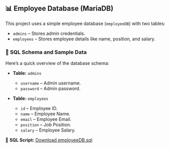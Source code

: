 ## 📊 Employee Database (MariaDB)

This project uses a simple employee database (`employeeDB`) with two tables:

- `admins` – Stores admin credentials.
- `employees` – Stores employee details like name, position, and salary.

### 📝 **SQL Schema and Sample Data**
Here’s a quick overview of the database schema:

- **Table:** `admins`
  - `username` – Admin username.
  - `password` – Admin password.

- **Table:** `employees`
  - `id` – Employee ID.
  - `name` – Employee Name.
  - `email` – Employee Email.
  - `position` – Job Position.
  - `salary` – Employee Salary.

💾 **SQL Script:** [Download employeeDB.sql](link-to-your-sql-file)

